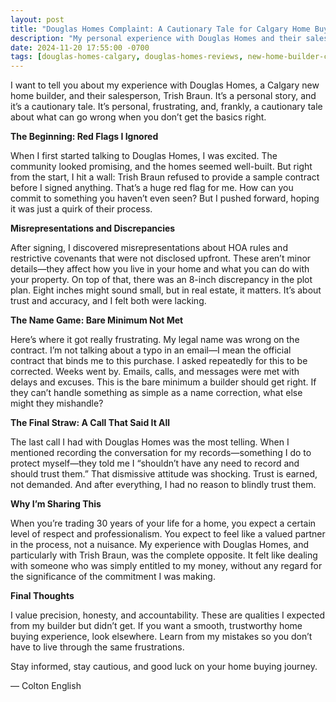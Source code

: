 ```yaml
---
layout: post
title: "Douglas Homes Complaint: A Cautionary Tale for Calgary Home Buyers"
description: "My personal experience with Douglas Homes and their salesperson, Trish Braun. This review details the issues I faced, from contract problems to a lack of professionalism, and serves as a warning to anyone considering building with this company."
date: 2024-11-20 17:55:00 -0700
tags: [douglas-homes-calgary, douglas-homes-reviews, new-home-builder-calgary, home-builder-complaints, new-home-warranty-alberta, trish-braun]
---
```


I want to tell you about my experience with Douglas Homes, a Calgary new home builder, and their salesperson, Trish Braun. It’s a personal story, and it’s a cautionary tale. It’s personal, frustrating, and, frankly, a cautionary tale about what can go wrong when you don’t get the basics right.

**The Beginning: Red Flags I Ignored**

When I first started talking to Douglas Homes, I was excited. The community looked promising, and the homes seemed well-built. But right from the start, I hit a wall: Trish Braun refused to provide a sample contract before I signed anything. That’s a huge red flag for me. How can you commit to something you haven’t even seen? But I pushed forward, hoping it was just a quirk of their process.

**Misrepresentations and Discrepancies**

After signing, I discovered misrepresentations about HOA rules and restrictive covenants that were not disclosed upfront. These aren’t minor details—they affect how you live in your home and what you can do with your property. On top of that, there was an 8-inch discrepancy in the plot plan. Eight inches might sound small, but in real estate, it matters. It’s about trust and accuracy, and I felt both were lacking.

**The Name Game: Bare Minimum Not Met**

Here’s where it got really frustrating. My legal name was wrong on the contract. I’m not talking about a typo in an email—I mean the official contract that binds me to this purchase. I asked repeatedly for this to be corrected. Weeks went by. Emails, calls, and messages were met with delays and excuses. This is the bare minimum a builder should get right. If they can’t handle something as simple as a name correction, what else might they mishandle?

**The Final Straw: A Call That Said It All**

The last call I had with Douglas Homes was the most telling. When I mentioned recording the conversation for my records—something I do to protect myself—they told me I “shouldn’t have any need to record and should trust them.” That dismissive attitude was shocking. Trust is earned, not demanded. And after everything, I had no reason to blindly trust them.

**Why I’m Sharing This**

When you’re trading 30 years of your life for a home, you expect a certain level of respect and professionalism. You expect to feel like a valued partner in the process, not a nuisance. My experience with Douglas Homes, and particularly with Trish Braun, was the complete opposite. It felt like dealing with someone who was simply entitled to my money, without any regard for the significance of the commitment I was making.

**Final Thoughts**

I value precision, honesty, and accountability. These are qualities I expected from my builder but didn’t get. If you want a smooth, trustworthy home buying experience, look elsewhere. Learn from my mistakes so you don’t have to live through the same frustrations.

Stay informed, stay cautious, and good luck on your home buying journey.

— Colton English
